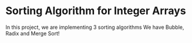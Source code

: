 # Sorting Algorithm for Integer Arrays
In this project, we are implementing 3 sorting algorithms
We have Bubble, Radix and Merge Sort!
